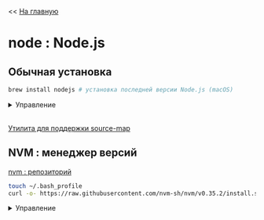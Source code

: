 << [На главную](../README.md)

# node : Node.js

## Обычная установка

```bash
brew install nodejs # установка последней версии Node.js (macOS)
```

<details>
<summary>Управление</summary>

```bash
node                    # запуск REPL
node -v                 # текущая версия
```

- `^ + C` - выход (двойное нажатие)
- `.exit` - выход

</details><br>

[Утилита для поддержки source-map](https://github.com/evanw/node-source-map-support)

## NVM : менеджер версий

[nvm : репозиторий](https://github.com/nvm-sh/nvm)

```bash
touch ~/.bash_profile                                                               # fix для macOS
curl -o- https://raw.githubusercontent.com/nvm-sh/nvm/v0.35.2/install.sh | bash     # установка nvm
```

<details>
<summary>Управление</summary>

```bash
nvm ls-remote                 # список доступных для установки версий

nvm install node              # установка последней версии Node.js
nvm install <version>         # установка указанной версии

nvm ls                        # список установленных версий
nvm use node                  # переключиться на версию по умолчанию
nvm use <version>             # переключиться на указанную версию

nvm alias default <version>   # смена версии по умолчанию

nvm uninstall <version>       # удаление указанной версии
```

</details><br>
